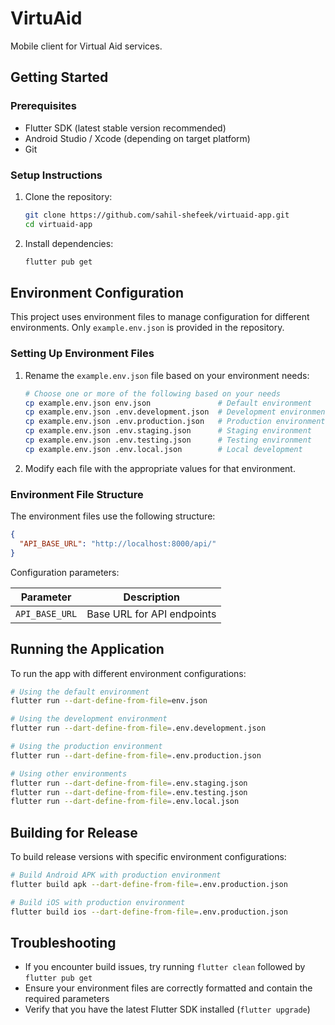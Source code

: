 # VirtuAid

Mobile client for Virtual Aid services.

## Getting Started

### Prerequisites

- Flutter SDK (latest stable version recommended)
- Android Studio / Xcode (depending on target platform)
- Git

### Setup Instructions

1. Clone the repository:
   ```bash
   git clone https://github.com/sahil-shefeek/virtuaid-app.git
   cd virtuaid-app
   ```

2. Install dependencies:
   ```bash
   flutter pub get
   ```

## Environment Configuration

This project uses environment files to manage configuration for different
environments. Only `example.env.json` is provided in the repository.

### Setting Up Environment Files

1. Rename the `example.env.json` file based on your environment needs:
   ```bash
   # Choose one or more of the following based on your needs
   cp example.env.json env.json               # Default environment
   cp example.env.json .env.development.json  # Development environment
   cp example.env.json .env.production.json   # Production environment
   cp example.env.json .env.staging.json      # Staging environment
   cp example.env.json .env.testing.json      # Testing environment
   cp example.env.json .env.local.json        # Local development
   ```
2. Modify each file with the appropriate values for that environment.

### Environment File Structure

The environment files use the following structure:

```json
{
  "API_BASE_URL": "http://localhost:8000/api/"
}
```

Configuration parameters:

| Parameter      | Description                |
| -------------- | -------------------------- |
| `API_BASE_URL` | Base URL for API endpoints |

## Running the Application

To run the app with different environment configurations:

```bash
# Using the default environment
flutter run --dart-define-from-file=env.json

# Using the development environment
flutter run --dart-define-from-file=.env.development.json

# Using the production environment
flutter run --dart-define-from-file=.env.production.json

# Using other environments
flutter run --dart-define-from-file=.env.staging.json
flutter run --dart-define-from-file=.env.testing.json
flutter run --dart-define-from-file=.env.local.json
```

## Building for Release

To build release versions with specific environment configurations:

```bash
# Build Android APK with production environment
flutter build apk --dart-define-from-file=.env.production.json

# Build iOS with production environment
flutter build ios --dart-define-from-file=.env.production.json
```

## Troubleshooting

- If you encounter build issues, try running `flutter clean` followed by
  `flutter pub get`
- Ensure your environment files are correctly formatted and contain the required
  parameters
- Verify that you have the latest Flutter SDK installed (`flutter upgrade`)
